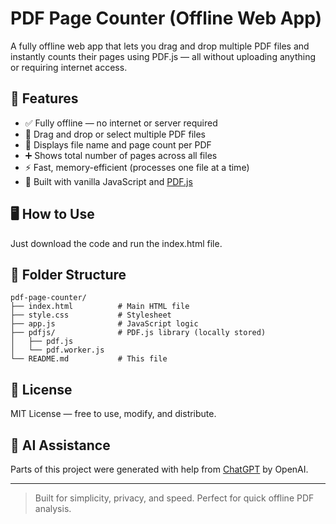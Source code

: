 # PDF Page Counter (Offline Web App)

A fully offline web app that lets you drag and drop multiple PDF files and instantly counts their pages using PDF.js — all without uploading anything or requiring internet access.

## 🚀 Features

- ✅ Fully offline — no internet or server required
- 📂 Drag and drop or select multiple PDF files
- 📄 Displays file name and page count per PDF
- ➕ Shows total number of pages across all files
- ⚡ Fast, memory-efficient (processes one file at a time)
- 🧠 Built with vanilla JavaScript and [PDF.js](https://mozilla.github.io/pdf.js/)

## 🖥 How to Use

Just download the code and run the index.html file.

## 📁 Folder Structure

```
pdf-page-counter/
├── index.html          # Main HTML file
├── style.css           # Stylesheet
├── app.js              # JavaScript logic
├── pdfjs/              # PDF.js library (locally stored)
│   ├── pdf.js
│   └── pdf.worker.js
└── README.md           # This file
```

## 🔐 License

MIT License — free to use, modify, and distribute.

## 🤖 AI Assistance

Parts of this project were generated with help from [ChatGPT](https://openai.com/chatgpt) by OpenAI.

---

> Built for simplicity, privacy, and speed. Perfect for quick offline PDF analysis.
